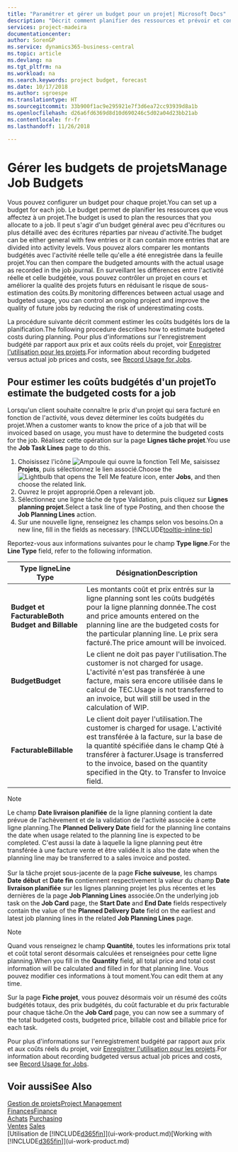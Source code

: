 ```yaml
---
title: "Paramétrer et gérer un budget pour un projet| Microsoft Docs"
description: "Décrit comment planifier des ressources et prévoir et contrôler les coûts d'un projet en définissant un budget pour chaque projet."
services: project-madeira
documentationcenter: 
author: SorenGP
ms.service: dynamics365-business-central
ms.topic: article
ms.devlang: na
ms.tgt_pltfrm: na
ms.workload: na
ms.search.keywords: project budget, forecast
ms.date: 10/17/2018
ms.author: sgroespe
ms.translationtype: HT
ms.sourcegitcommit: 33b900f1ac9e295921e7f3d6ea72cc93939d8a1b
ms.openlocfilehash: d26a6fd6369d8d10d690246c5d02a04d23bb21ab
ms.contentlocale: fr-fr
ms.lasthandoff: 11/26/2018

---
```

# <a name="manage-job-budgets"></a><span data-ttu-id="52877-103">Gérer les budgets de projets</span><span class="sxs-lookup"><span data-stu-id="52877-103">Manage Job Budgets</span></span>
<span data-ttu-id="52877-104">Vous pouvez configurer un budget pour chaque projet.</span><span class="sxs-lookup"><span data-stu-id="52877-104">You can set up a budget for each job.</span></span> <span data-ttu-id="52877-105">Le budget permet de planifier les ressources que vous affectez à un projet.</span><span class="sxs-lookup"><span data-stu-id="52877-105">The budget is used to plan the resources that you allocate to a job.</span></span> <span data-ttu-id="52877-106">Il peut s'agir d'un budget général avec peu d'écritures ou plus détaillé avec des écritures réparties par niveau d'activité.</span><span class="sxs-lookup"><span data-stu-id="52877-106">The budget can be either general with few entries or it can contain more entries that are divided into activity levels.</span></span> <span data-ttu-id="52877-107">Vous pouvez alors comparer les montants budgétés avec l'activité réelle telle qu'elle a été enregistrée dans la feuille projet.</span><span class="sxs-lookup"><span data-stu-id="52877-107">You can then compare the budgeted amounts with the actual usage as recorded in the job journal.</span></span> <span data-ttu-id="52877-108">En surveillant les différences entre l'activité réelle et celle budgétée, vous pouvez contrôler un projet en cours et améliorer la qualité des projets futurs en réduisant le risque de sous-estimation des coûts.</span><span class="sxs-lookup"><span data-stu-id="52877-108">By monitoring differences between actual usage and budgeted usage, you can control an ongoing project and improve the quality of future jobs by reducing the risk of underestimating costs.</span></span>

<span data-ttu-id="52877-109">La procédure suivante décrit comment estimer les coûts budgétés lors de la planification.</span><span class="sxs-lookup"><span data-stu-id="52877-109">The following procedure describes how to estimate budgeted costs during planning.</span></span> <span data-ttu-id="52877-110">Pour plus d'informations sur l'enregistrement budgété par rapport aux prix et aux coûts réels du projet, voir [Enregistrer l'utilisation pour les projets](projects-how-record-job-usage.md).</span><span class="sxs-lookup"><span data-stu-id="52877-110">For information about recording budgeted versus actual job prices and costs, see [Record Usage for Jobs](projects-how-record-job-usage.md).</span></span>  

## <a name="JobBudgetCosts"></a> <span data-ttu-id="52877-111">Pour estimer les coûts budgétés d'un projet</span><span class="sxs-lookup"><span data-stu-id="52877-111">To estimate the budgeted costs for a job</span></span>
<span data-ttu-id="52877-112">Lorsqu'un client souhaite connaître le prix d'un projet qui sera facturé en fonction de l'activité, vous devez déterminer les coûts budgétés du projet.</span><span class="sxs-lookup"><span data-stu-id="52877-112">When a customer wants to know the price of a job that will be invoiced based on usage, you must have to determine the budgeted costs for the job.</span></span> <span data-ttu-id="52877-113">Réalisez cette opération sur la page **Lignes tâche projet**.</span><span class="sxs-lookup"><span data-stu-id="52877-113">You use the **Job Task Lines** page to do this.</span></span>

1. <span data-ttu-id="52877-114">Choisissez l'icône ![Ampoule qui ouvre la fonction Tell Me](media/ui-search/search_small.png "Dites-moi ce que vous voulez faire"), saisissez **Projets**, puis sélectionnez le lien associé.</span><span class="sxs-lookup"><span data-stu-id="52877-114">Choose the ![Lightbulb that opens the Tell Me feature](media/ui-search/search_small.png "Tell me what you want to do") icon, enter **Jobs**, and then choose the related link.</span></span>  
2. <span data-ttu-id="52877-115">Ouvrez le projet approprié.</span><span class="sxs-lookup"><span data-stu-id="52877-115">Open a relevant job.</span></span>
3. <span data-ttu-id="52877-116">Sélectionnez une ligne tâche de type Validation, puis cliquez sur **Lignes planning projet**.</span><span class="sxs-lookup"><span data-stu-id="52877-116">Select a task line of type Posting, and then choose the **Job Planning Lines** action.</span></span>
4. <span data-ttu-id="52877-117">Sur une nouvelle ligne, renseignez les champs selon vos besoins.</span><span class="sxs-lookup"><span data-stu-id="52877-117">On a new line, fill in the fields as necessary.</span></span> [!INCLUDE[tooltip-inline-tip](includes/tooltip-inline-tip_md.md)]   

<span data-ttu-id="52877-118">Reportez-vous aux informations suivantes pour le champ **Type ligne**.</span><span class="sxs-lookup"><span data-stu-id="52877-118">For the **Line Type** field, refer to the following information.</span></span>  

| <span data-ttu-id="52877-119">Type ligne</span><span class="sxs-lookup"><span data-stu-id="52877-119">Line Type</span></span> | <span data-ttu-id="52877-120">Désignation</span><span class="sxs-lookup"><span data-stu-id="52877-120">Description</span></span> |
| --- | --- |
| <span data-ttu-id="52877-121">**Budget et Facturable**</span><span class="sxs-lookup"><span data-stu-id="52877-121">**Both Budget and Billable**</span></span> |<span data-ttu-id="52877-122">Les montants coût et prix entrés sur la ligne planning sont les coûts budgétés pour la ligne planning donnée.</span><span class="sxs-lookup"><span data-stu-id="52877-122">The cost and price amounts entered on the planning line are the budgeted costs for the particular planning line.</span></span> <span data-ttu-id="52877-123">Le prix sera facturé.</span><span class="sxs-lookup"><span data-stu-id="52877-123">The price amount will be invoiced.</span></span> |
| <span data-ttu-id="52877-124">**Budget**</span><span class="sxs-lookup"><span data-stu-id="52877-124">**Budget**</span></span> |<span data-ttu-id="52877-125">Le client ne doit pas payer l'utilisation.</span><span class="sxs-lookup"><span data-stu-id="52877-125">The customer is not charged for usage.</span></span> <span data-ttu-id="52877-126">L'activité n'est pas transférée à une facture, mais sera encore utilisée dans le calcul de TEC.</span><span class="sxs-lookup"><span data-stu-id="52877-126">Usage is not transferred to an invoice, but will still be used in the calculation of WIP.</span></span> |
| <span data-ttu-id="52877-127">**Facturable**</span><span class="sxs-lookup"><span data-stu-id="52877-127">**Billable**</span></span> |<span data-ttu-id="52877-128">Le client doit payer l'utilisation.</span><span class="sxs-lookup"><span data-stu-id="52877-128">The customer is charged for usage.</span></span> <span data-ttu-id="52877-129">L'activité est transférée à la facture, sur la base de la quantité spécifiée dans le champ Qté à transférer à facturer.</span><span class="sxs-lookup"><span data-stu-id="52877-129">Usage is transferred to the invoice, based on the quantity specified in the Qty. to Transfer to Invoice field.</span></span> |

> [!NOTE]  
> <span data-ttu-id="52877-130">Le champ **Date livraison planifiée** de la ligne planning contient la date prévue de l'achèvement et de la validation de l'activité associée à cette ligne planning.</span><span class="sxs-lookup"><span data-stu-id="52877-130">The **Planned Delivery Date** field for the planning line contains the date when usage related to the planning line is expected to be completed.</span></span> <span data-ttu-id="52877-131">C'est aussi la date à laquelle la ligne planning peut être transférée à une facture vente et être validée.</span><span class="sxs-lookup"><span data-stu-id="52877-131">It is also the date when the planning line may be transferred to a sales invoice and posted.</span></span> <br /><br /> <span data-ttu-id="52877-132">Sur la tâche projet sous-jacente de la page **Fiche suiveuse**, les champs **Date début** et **Date fin** contiennent respectivement la valeur du champ **Date livraison planifiée** sur les lignes planning projet les plus récentes et les dernières de la page **Job Planning Lines** associée.</span><span class="sxs-lookup"><span data-stu-id="52877-132">On the underlying job task on the **Job Card** page, the **Start Date** and **End Date** fields respectively contain the value of the **Planned Delivery Date** field on the earliest and latest job planning lines in the related **Job Planning Lines** page.</span></span>

> [!NOTE]  
>   <span data-ttu-id="52877-133">Quand vous renseignez le champ **Quantité**, toutes les informations prix total et coût total seront désormais calculées et renseignées pour cette ligne planning.</span><span class="sxs-lookup"><span data-stu-id="52877-133">When you fill in the **Quantity** field, all total price and total cost information will be calculated and filled in for that planning line.</span></span> <span data-ttu-id="52877-134">Vous pouvez modifier ces informations à tout moment.</span><span class="sxs-lookup"><span data-stu-id="52877-134">You can edit them at any time.</span></span>

<span data-ttu-id="52877-135">Sur la page **Fiche projet**, vous pouvez désormais voir un résumé des coûts budgétés totaux, des prix budgétés, du coût facturable et du prix facturable pour chaque tâche.</span><span class="sxs-lookup"><span data-stu-id="52877-135">On the **Job Card** page, you can now see a summary of the total budgeted costs, budgeted price, billable cost and billable price for each task.</span></span>

<span data-ttu-id="52877-136">Pour plus d'informations sur l'enregistrement budgété par rapport aux prix et aux coûts réels du projet, voir [Enregistrer l'utilisation pour les projets](projects-how-record-job-usage.md).</span><span class="sxs-lookup"><span data-stu-id="52877-136">For information about recording budgeted versus actual job prices and costs, see [Record Usage for Jobs](projects-how-record-job-usage.md).</span></span>

## <a name="see-also"></a><span data-ttu-id="52877-137">Voir aussi</span><span class="sxs-lookup"><span data-stu-id="52877-137">See Also</span></span>
[<span data-ttu-id="52877-138">Gestion de projets</span><span class="sxs-lookup"><span data-stu-id="52877-138">Project Management</span></span>](projects-manage-projects.md)  
[<span data-ttu-id="52877-139">Finances</span><span class="sxs-lookup"><span data-stu-id="52877-139">Finance</span></span>](finance.md)  
<span data-ttu-id="52877-140">[Achats](purchasing-manage-purchasing.md)       </span><span class="sxs-lookup"><span data-stu-id="52877-140">[Purchasing](purchasing-manage-purchasing.md)       </span></span>  
<span data-ttu-id="52877-141">[Ventes](sales-manage-sales.md)    </span><span class="sxs-lookup"><span data-stu-id="52877-141">[Sales](sales-manage-sales.md)    </span></span>  
<span data-ttu-id="52877-142">[Utilisation de [!INCLUDE[d365fin](includes/d365fin_md.md)]](ui-work-product.md)</span><span class="sxs-lookup"><span data-stu-id="52877-142">[Working with [!INCLUDE[d365fin](includes/d365fin_md.md)]](ui-work-product.md)</span></span>  

